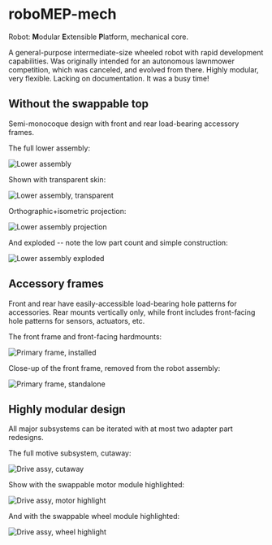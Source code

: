 # roboMEP-mech

Robot: **M**odular **E**xtensible **P**latform, mechanical core.

A general-purpose intermediate-size wheeled robot with rapid development capabilities. Was originally intended for an autonomous lawnmower competition, which was canceled, and evolved from there. Highly modular, very flexible. Lacking on documentation. It was a busy time!

## Without the swappable top

Semi-monocoque design with front and rear load-bearing accessory frames.

The full lower assembly:

![Lower assembly](doc/snapshots/full-topless.PNG)

Shown with transparent skin:

![Lower assembly, transparent](doc/snapshots/full-transparent.PNG)

Orthographic+isometric projection:

![Lower assembly projection](doc/snapshots/full-projection.png)

And exploded -- note the low part count and simple construction:

![Lower assembly exploded](doc/snapshots/full-exploded.PNG)

## Accessory frames

Front and rear have easily-accessible load-bearing hole patterns for accessories. Rear mounts vertically only, while front includes front-facing hole patterns for sensors, actuators, etc.

The front frame and front-facing hardmounts:

![Primary frame, installed](doc/snapshots/primary_frame-installed.PNG)

Close-up of the front frame, removed from the robot assembly:

![Primary frame, standalone](doc/snapshots/primary_frame-standalone.PNG)

## Highly modular design

All major subsystems can be iterated with at most two adapter part redesigns.

The full motive subsystem, cutaway:

![Drive assy, cutaway](doc/snapshots/drive_assy-cutaway.PNG)

Show with the swappable motor module highlighted:

![Drive assy, motor highlight](doc/snapshots/drive_assy-motor_highlight.PNG)

And with the swappable wheel module highlighted:

![Drive assy, wheel highlight](doc/snapshots/drive_assy-wheel_highlight.PNG)
